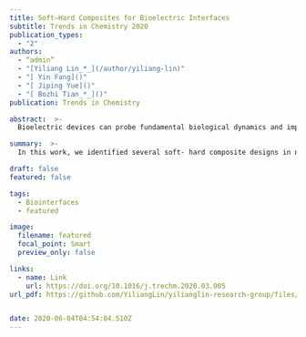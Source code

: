 ```yaml
---
title: Soft–Hard Composites for Bioelectric Interfaces
subtitle: Trends in Chemistry 2020
publication_types:
  - "2"
authors:
  - “admin”
  - "[Yiliang Lin_*_](/author/yiliang-lin)"
  - "[ Yin Fang]()"
  - "[ Jiping Yue]()"
  - "[ Bozhi Tian_*_]()"
publication: Trends in Chemistry

abstract:  >-
  Bioelectric devices can probe fundamental biological dynamics and improve the lives of human beings. However, direct application of traditional rigid electronics onto soft tissues can cause signal transduction and biocompatibility issues. One common mitigation strategy is the use of soft–hard composites to form more biocompatible interfaces with target cells or tissues. Here, we identify several soft–hard composite designs in naturally occurring systems. We use these designs to categorize the existing bioelectric interfaces and to suggest future opportunities. We discuss the utility of soft–hard composites for a variety of interfaces, such as in vitro and in vivo electronic or optoelectronic sensing and genetic and nongenetic modulation. We end the review by proposing new soft–hard composites for future bioelectric studies.

summary:  >-
  In this work, we identified several soft- hard composite designs in naturally occurring systems, and we use these designs to categorize the existing bioelectric interfaces and to suggest future opportunities in bioelectric studies.

draft: false
featured: false

tags:
  - Biointerfaces
  - featured

image:
  filename: featured
  focal_point: Smart
  preview_only: false

links:
  - name: Link
    url: https://doi.org/10.1016/j.trechm.2020.03.005
url_pdf: https://github.com/YiliangLin/yilianglin-research-group/files/9957784/Lin.et.al.-.2020.-.Soft.Hard.Composites.for.Bioelectric.Interfaces.pdf


date: 2020-06-04T04:54:04.510Z
---
```

